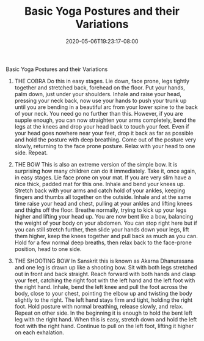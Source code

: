 ﻿---
title: "Basic Yoga Postures and their Variations"
date: 2020-05-06T19:23:17-08:00
description: "yoga Tips for Web Success"
featured_image: "/images/yoga.jpg"
tags: ["yoga"]
---

Basic Yoga Postures and their Variations

1. THE COBRA Do this in easy stages. Lie down, face prone, legs tightly together and stretched back, forehead on the floor. Put your hands, palm down, just under your shoulders. Inhale and raise your head, pressing your neck back, now use your hands to push your trunk up until you are bending in a beautiful arc from your lower spine to the back of your neck. You need go no further than this. However, if you are supple enough, you can now straighten your arms completely, bend the legs at the knees and drop your head back to touch your feet. Even if your head goes nowhere near your feet, drop it back as far as possible and hold the posture with deep breathing. Come out of the posture very slowly, returning to the face prone posture. Relax with your head to one side. Repeat.

2. THE BOW This is also an extreme version of the simple bow. It is surprising how many children can do it immediately. Take it, once again, in easy stages. Lie face prone on your mat. If you are very slim have a nice thick, padded mat for this one. Inhale and bend your knees up. Stretch back with your arms and catch hold of your ankles, keeping fingers and thumbs all together on the outside. Inhale and at the same time raise your head and chest, pulling at your ankles and lifting knees and thighs off the floor. Breathe normally, trying to kick up your legs higher and lifting your head up. You are now bent like a bow, balancing the weight of your body on your abdomen. You can stop right here but if you can still stretch further, then slide your hands down your legs, lift them higher, keep the knees together and pull back as much as you can. Hold for a few normal deep breaths, then relax back to the face-prone position, head to one side.

3. THE SHOOTING BOW In Sanskrit this is known as Akarna Dhanurasana and one leg is drawn up like a shooting bow. Sit with both legs stretched out in front and back straight. Reach forward with both hands and clasp your feet, catching the right foot with the left hand and the left foot with the right hand. Inhale, bend the left knee and pull the foot across the body, close to your chest, pointing the elbow up and twisting the body slightly to the right. The left hand stays firm and tight, holding the right foot. Hold posture with normal breathing, release slowly, and relax. Repeat on other side. In the beginning it is enough to hold the bent left leg with the right hand. When this is easy, stretch down and hold the left foot with the right hand. Continue to pull on the left foot, lifting it higher on each exhalation.

